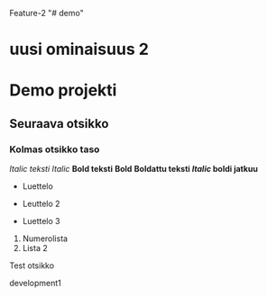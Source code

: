  Feature-2
"# demo" 

uusi ominaisuus 2
=======
# Demo projekti
## Seuraava otsikko
### Kolmas otsikko taso
_Italic teksti_ *Italic*
__Bold teksti__ **Bold**
__Boldattu teksti *Italic* boldi jatkuu__

* Luettelo
 * Leuttelo 2

 * Luettelo  3


1. Numerolista
2. Lista 2

Test otsikko

 development1
